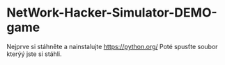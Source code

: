 # NetWork-Hacker-Simulator-DEMO-game
Nejprve si stáhněte a nainstalujte https://python.org/ 
Poté spusťte soubor kterýý jste si stáhli.
